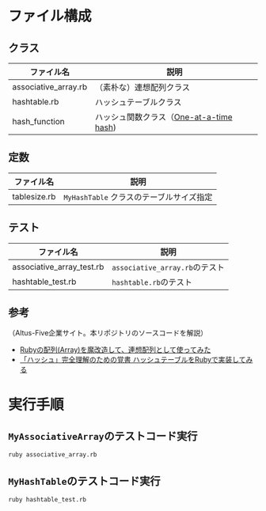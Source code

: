 # ファイル構成

## クラス

|ファイル名|説明|
|---|---|
|associative_array.rb|（素朴な）連想配列クラス|
|hashtable.rb|ハッシュテーブルクラス|
|hash_function|ハッシュ関数クラス（[One-at-a-time hash](http://www.burtleburtle.net/bob/hash/doobs.html))|

## 定数

|ファイル名|説明|
|---|---|
|tablesize.rb|`MyHashTable` クラスのテーブルサイズ指定|

## テスト

|ファイル名|説明|
|---|---|
|associative_array_test.rb|`associative_array.rb`のテスト|
|hashtable_test.rb|`hashtable.rb`のテスト|

## 参考
（Altus-Five企業サイト。本リポジトリのソースコードを解説）

* [Rubyの配列(Array)を魔改造して、連想配列として使ってみた](https://www.altus5.co.jp/blog/beginner/2018/05/07/associative-array/)
* [「ハッシュ」完全理解のための覚書 ハッシュテーブルをRubyで実装してみる](https://www.altus5.co.jp/blog/beginner/2018/05/07/hashtable/)

# 実行手順

## `MyAssociativeArray`のテストコード実行

```
ruby associative_array.rb
```

## `MyHashTable`のテストコード実行

```
ruby hashtable_test.rb
```
